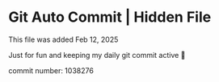 # Git Auto Commit | Hidden File

This file was added Feb 12, 2025

Just for fun and keeping my daily git commit active 🤪

commit number: 1038276
